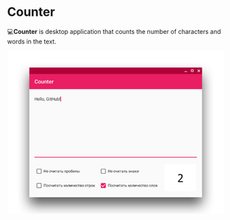 # Counter
💻<b>Counter</b> is desktop application that counts the number of characters and words in the text.

![Screenshot](https://github.com/DionysusBenstein/Counter/raw/master/Screenshot.png) 
